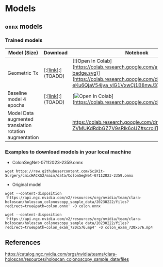 # Models

## `onnx` models

### Trained models

| Model (Size)  | Download | Notebook |
| -- |-- | -- |
| Geometric Tx | [:[[link](https://drive.google.com/file/d/1vE023Thky0vKfoYD7wZecrglHEgp3z-W/view?usp=drive_link)]:](TOADD) | [![Open In Colab] (https://colab.research.google.com/assets/colab-badge.svg)] (https://colab.research.google.com/drive/1s-eKu6QjaV54jva_ylG1VxwCj1B8nwJ3) |
| Baseline model 4 epochs | [:[[link](https://drive.google.com/file/d/1SWPzOeqKyKqBM9FVfj0qCPn8cxEhX9BK/view?usp=drive_link)]:](TOADD)  | [![Open In Colab](https://colab.research.google.com/assets/colab-badge.svg)] (https://colab.research.google.com/drive/TOADD) |
| Model Data augmented translation rotation augmentation | | https://colab.research.google.com/drive/1P93OQnpg8-ZVMUKdRdbGZ7V9sRIk6oUZ#scrollTo=e7dn13rCydBf |


### Examples to download models in your local machine
* ColonSegNet-07112023-2359.onnx
```
wget https://raw.githubusercontent.com/SciKit-Surgery/cmicHACKS2/main/data/ColonSegNet-07112023-2359.onnx
```

* Original model
```
wget --content-disposition 'https://api.ngc.nvidia.com/v2/resources/org/nvidia/team/clara-holoscan/holoscan_colonoscopy_sample_data/20230222/files?redirect=true&path=colon.onnx' -O colon.onnx
```

```
wget --content-disposition 'https://api.ngc.nvidia.com/v2/resources/org/nvidia/team/clara-holoscan/holoscan_colonoscopy_sample_data/20230222/files?redirect=true&path=colon_exam_720x576.mp4' -O colon_exam_720x576.mp4
```

## References 
https://catalog.ngc.nvidia.com/orgs/nvidia/teams/clara-holoscan/resources/holoscan_colonoscopy_sample_data/files


